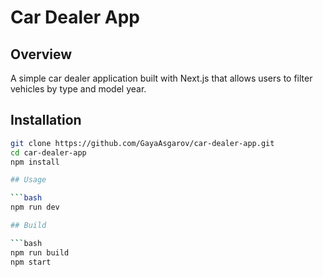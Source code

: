 # Car Dealer App

## Overview

A simple car dealer application built with Next.js that allows users to filter vehicles by type and model year.

## Installation

```bash
git clone https://github.com/GayaAsgarov/car-dealer-app.git
cd car-dealer-app
npm install

## Usage

```bash
npm run dev

## Build

```bash
npm run build
npm start
